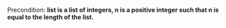 Precondition: **list is a list of integers, n is a positive integer such that n is equal to the length of the list.**
